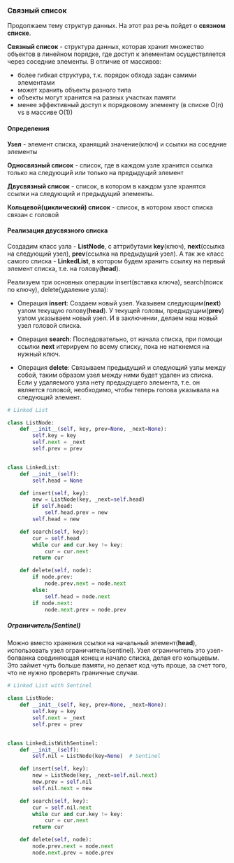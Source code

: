 ### Связный список

Продолжаем тему структур данных. На этот раз речь пойдет о **связном списке**.

**Связный список** - структура данных, которая хранит множество объектов в линейном порядке, где доступ к элементам осуществляется через соседние элементы. 
В отличие от массивов:
- более гибкая структура, т.к. порядок обхода задан самими элементами
- может хранить объекты разного типа
- объекты могут хранится на разных участках памяти  
- менее эффективный доступ к порядковому элементу (в списке O(n) vs в массиве O(1))

#### Определения
**Узел** - элемент списка, хранящий значение(ключ) и ссылки на соседние элементы

**Односвязный список** - список, где в каждом узле хранится ссылка только на следующий или только на предыдущий элемент

**Двусвязный список** - список, в котором в каждом узле хранятся ссылки на следующий и предыдущий элементы.


**Кольцевой(циклический) список** - список, в котором хвост списка связан с головой

#### Реализация двусвязного списка

Создадим класс узла - **ListNode**, с аттрибутами **key**(ключ), 
**next**(ссылка на следующий узел), **prev**(ссылка на предыдущий узел).
А так же класс самого списка -  **LinkedList**, в котором будем хранить ссылку на первый элемент списка, т.е. на голову(**head**).

Реализуем три основных операции insert(вставка ключа), search(поиск по ключу), delete(удаление узла):

- Операция **insert**:
Создаем новый узел. Указывем следующим(**next**) узлом текущую голову(**head**). У текущей головы, предыдущим(**prev**) узлом указываем новый узел. И в заключении, делаем наш новый узел головой списка.

- Операция **search**:
Последовательно, от начала списка, при помощи ссылки **next** итерируем по всему списку, пока не наткнемся на нужный ключ. 

- Операция **delete**:
Связываем предыдущий и следующий узлы между собой, таким образом узел между ними будет удален из списка. 
Если у удаляемого узла нету предыдущего элемента, т.е. он является головой, необходимо, чтобы теперь голова указывала на следующий элемент.

```python
# Linked List

class ListNode:
    def __init__(self, key, prev=None, _next=None):
        self.key = key
        self.next = _next
        self.prev = prev


class LinkedList:
    def __init__(self):
        self.head = None

    def insert(self, key):
        new = ListNode(key, _next=self.head)
        if self.head:
            self.head.prev = new
        self.head = new

    def search(self, key):
        cur = self.head
        while cur and cur.key != key:
            cur = cur.next
        return cur

    def delete(self, node):
        if node.prev:
            node.prev.next = node.next
        else:
            self.head = node.next
        if node.next:
            node.next.prev = node.prev
```

##### Ограничитель(Sentinel)
Можно вместо хранения ссылки на начальный элемент(**head**), использовать узел ограничитель(sentinel). 
Узел ограничитель это узел-болванка соединяющая конец и начало списка, делая его кольцевым.
Это займет чуть больше памяти, но делает код чуть проще, за счет того, что не нужно проверять граничные случаи.



```python
# Linked List with Sentinel

class ListNode:
    def __init__(self, key, prev=None, _next=None):
        self.key = key
        self.next = _next
        self.prev = prev


class LinkedListWithSentinel:
    def __init__(self):
        self.nil = ListNode(key=None)  # Sentinel

    def insert(self, key):
        new = ListNode(key, _next=self.nil.next)
        new.prev = self.nil
        self.nil.next = new

    def search(self, key):
        cur = self.nil.next
        while cur and cur.key != key:
            cur = cur.next
        return cur

    def delete(self, node):
        node.prev.next = node.next
        node.next.prev = node.prev
```